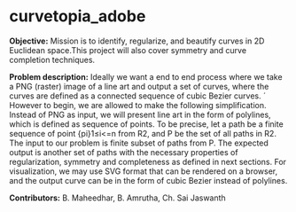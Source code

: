 # curvetopia_adobe
**Objective:** Mission is to identify, regularize, and beautify curves in 2D Euclidean
space.This project will also cover symmetry and curve completion techniques.

**Problem description:** Ideally we want a end to end process where we take a PNG (raster) image of a line art and output a set of curves, where the curves are defined as a connected sequence of cubic Bezier curves. ´ However to begin, we are allowed to make the following simplification. Instead of PNG as input, we will present line art in the form of polylines, which is defined as sequence
of points. To be precise, let a path be a finite sequence of point {pi}1≤i<=n from R2, and P be the set of all paths in R2. The input to our problem is finite subset of paths from P. The expected output is another set of paths with the necessary properties of regularization,
symmetry and completeness as defined in next sections. For visualization, we may use SVG format that can be rendered on a browser, and
the output curve can be in the form of cubic Bezier instead of polylines.


**Contributors:**
B. Maheedhar,
B. Amrutha,
Ch. Sai Jaswanth
